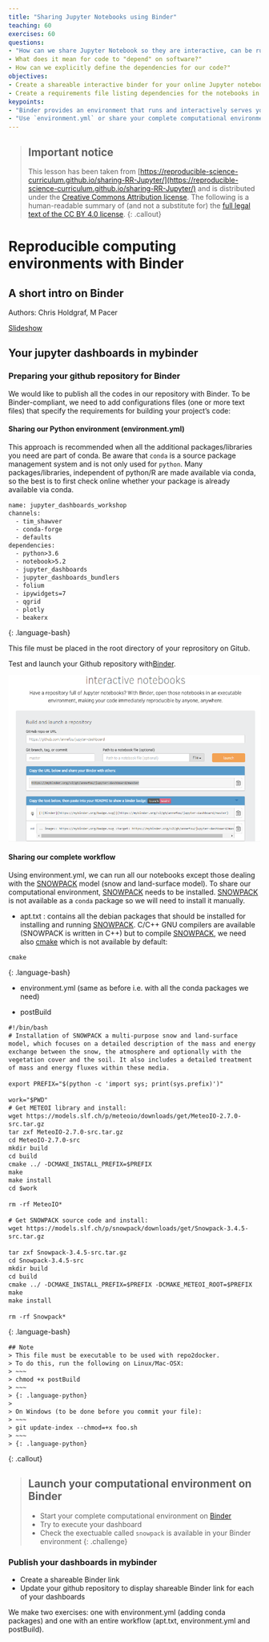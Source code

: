 ```yaml
---
title: "Sharing Jupyter Notebooks using Binder"
teaching: 60		
exercises: 60
questions:
- "How can we share Jupyter Notebook so they are interactive, can be run, and modified?"
- What does it mean for code to "depend" on software?"
- How can we explicitly define the dependencies for our code?"
objectives:
- Create a shareable interactive binder for your online Jupyter notebooks."
- Create a requirements file listing dependencies for the notebooks in your repository."
keypoints:
- "Binder provides an environment that runs and interactively serves your Jupyter notebooks."
- "Use `environment.yml` or share your complete computational environment (apt.txt, environment.yml and postBuild) to specify dependencies beyond the Jupyter notebook execution environment itself."
---
```



> ## Important notice
> This lesson has been taken from [https://reproducible-science-curriculum.github.io/sharing-RR-Jupyter/](https://reproducible-science-curriculum.github.io/sharing-RR-Jupyter/)
> and is distributed under the <a href="https://creativecommons.org/licenses/by/4.0/">Creative Commons Attribution license</a>.
> The following is a human-readable summary of (and not a substitute for) the <a href="https://creativecommons.org/licenses/by/4.0/legalcode">full legal text of the CC BY 4.0 license</a>.
{: .callout}


# Reproducible computing environments with Binder

## A short intro on Binder

Authors: Chris Holdgraf, M Pacer

[Slideshow](https://reproducible-science-curriculum.github.io/sharing-RR-Jupyter/slides/02-intro_to_binder.slides.html#/)

## Your jupyter dashboards in mybinder

### Preparing your github repository for Binder

We would like to publish all the codes in our repository with Binder. To be Binder-compliant,
we need to add configurations files (one or more text files) that specify the requirements for building your project’s code:

#### Sharing our Python environment (environment.yml)

This approach is recommended when all the additional packages/libraries you need are part of conda. Be aware that `conda` is a source package management system and is not only used for `python`. Many packages/libraries, independent of python/R are made available via conda, so the best is to first check online whether your package is already available via conda.

~~~
name: jupyter_dashboards_workshop
channels:
  - tim_shawver
  - conda-forge
  - defaults
dependencies:
  - python>3.6
  - notebook>5.2
  - jupyter_dashboards
  - jupyter_dashboards_bundlers
  - folium
  - ipywidgets=7
  - qgrid
  - plotly
  - beakerx
~~~
{: .language-bash}

This file must be placed in the root directory of your reprository on Gitub.

Test and launch your Github repository with<a href="https://mybinder.org/">Binder</a>.

![binder_test.png](../images/binder_test.png)

#### Sharing our complete workflow

Using environment.yml, we can run all our notebooks except those dealing with the <a href="https://models.slf.ch/p/snowpack/">SNOWPACK</a> model (snow and land-surface model). To share our computational environment, <a href="https://models.slf.ch/p/snowpack/">SNOWPACK</a> needs to be installed. <a href="https://models.slf.ch/p/snowpack/">SNOWPACK</a> is not available as a `conda` package so we will need to install it manually.

- apt.txt : contains all the debian packages that should be installed for installing and running <a href="https://models.slf.ch/p/snowpack/">SNOWPACK</a>. C/C++ GNU compilers are available (SNOWPACK is written in C++) but to compile <a href="https://models.slf.ch/p/snowpack/">SNOWPACK</a>, we need also <a href="https://cmake.org/overview/">cmake</a> which is not available by default:

~~~
cmake
~~~
{: .language-bash}

- environment.yml (same as before i.e. with all the conda packages we need)

- postBuild

~~~
#!/bin/bash
# Installation of SNOWPACK a multi-purpose snow and land-surface model, which focuses on a detailed description of the mass and energy exchange between the snow, the atmosphere and optionally with the vegetation cover and the soil. It also includes a detailed treatment of mass and energy fluxes within these media.

export PREFIX="$(python -c 'import sys; print(sys.prefix)')"

work="$PWD"
# Get METEOI library and install:
wget https://models.slf.ch/p/meteoio/downloads/get/MeteoIO-2.7.0-src.tar.gz
tar zxf MeteoIO-2.7.0-src.tar.gz
cd MeteoIO-2.7.0-src
mkdir build
cd build
cmake ../ -DCMAKE_INSTALL_PREFIX=$PREFIX
make
make install
cd $work

rm -rf MeteoIO*

# Get SNOWPACK source code and install:
wget https://models.slf.ch/p/snowpack/downloads/get/Snowpack-3.4.5-src.tar.gz

tar zxf Snowpack-3.4.5-src.tar.gz
cd Snowpack-3.4.5-src
mkdir build
cd build
cmake ../ -DCMAKE_INSTALL_PREFIX=$PREFIX -DCMAKE_METEOI_ROOT=$PREFIX
make
make install

rm -rf Snowpack*
~~~
{: .language-bash}

~~~
## Note
> This file must be executable to be used with repo2docker.
> To do this, run the following on Linux/Mac-OSX:
> ~~~
> chmod +x postBuild
> ~~~
> {: .language-python}
>
> On Windows (to be done before you commit your file):
> ~~~
> git update-index --chmod=+x foo.sh
> ~~~
> {: .language-python}
~~~
{: .callout}

> ## Launch your computational environment on Binder
>
> - Start your complete computational environment on <a href="https://mybinder.org/">Binder</a>
> - Try to execute your dashboard
> - Check the exectuable called `snowpack` is available in your Binder environment
{: .challenge}

### Publish your dashboards in mybinder

- Create a shareable Binder link
- Update your github repository to display shareable Binder link for each of your dashboards

We make two exercises: one with environment.yml (adding conda packages) and one with an entire workflow (apt.txt, environment.yml and postBuild).
